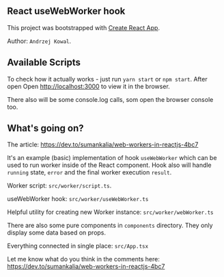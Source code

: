 ## React useWebWorker hook

This project was bootstrapped with [Create React App](https://github.com/facebook/create-react-app).

Author: `Andrzej Kowal`.

## Available Scripts

To check how it actually works - just run `yarn start` or `npm start`. After open Open [http://localhost:3000](http://localhost:3000) to view it in the browser.

There also will be some console.log calls, som open the browser console too.

## What's going on?

The article:
https://dev.to/sumankalia/web-workers-in-reactjs-4bc7

It's an example (basic) implementation of hook `useWebWorker` which can be used to run worker inside of the React component. Hook also will handle `running` state, `error` and the final worker execution `result`.

Worker script: `src/worker/script.ts`.

useWebWorker hook: `src/worker/useWebWorker.ts`

Helpful utility for creating new Worker instance: `src/worker/webWorker.ts`

There are also some pure components in `components` directory. They only display some data based on props.

Everything connected in single place: `src/App.tsx`

Let me know what do you think in the comments here:
https://dev.to/sumankalia/web-workers-in-reactjs-4bc7
